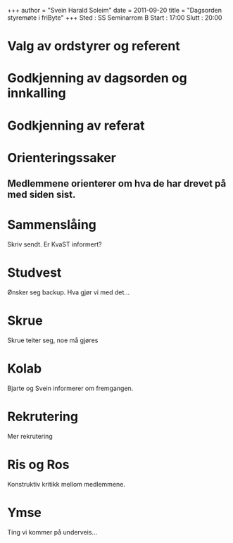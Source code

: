 +++
author = "Svein Harald Soleim"
date = 2011-09-20
title = "Dagsorden styremøte i friByte"
+++
Sted : SS Seminarrom B Start : 17:00 Slutt : 20:00

# Valg av ordstyrer og referent

# Godkjenning av dagsorden og innkalling

# Godkjenning av referat

# Orienteringssaker

## Medlemmene orienterer om hva de har drevet på med siden sist.

# Sammenslåing

Skriv sendt. Er KvaST informert?

# Studvest

Ønsker seg backup. Hva gjør vi med det...

# Skrue

Skrue teiter seg, noe må gjøres

# Kolab

Bjarte og Svein informerer om fremgangen.

# Rekrutering

Mer rekrutering

# Ris og Ros

Konstruktiv kritikk mellom medlemmene.

# Ymse

Ting vi kommer på underveis\...
